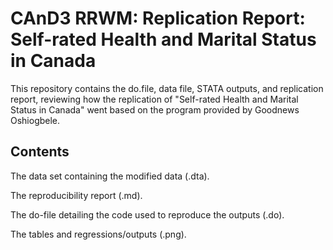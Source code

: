 # CAnD3 RRWM: Replication Report: Self-rated Health and Marital Status in Canada
This repository contains the do.file, data file, STATA outputs, and replication report, reviewing how the replication of "Self-rated Health and Marital Status in Canada" went based on the program provided by Goodnews Oshiogbele.
## Contents 
The data set containing the modified data (.dta).

The reproducibility report (.md).

The do-file detailing the code used to reproduce the outputs (.do).

The tables and regressions/outputs (.png).
